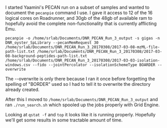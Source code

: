 I started Yaamini's PECAN run on a subset of samples and wanted to document the `pecanpie` command I use. I gave it access to 12 of the 16 logical cores on Roadrunner, and 30gb of the 48gb of available ram to hopefully avoid the complete non-functionality that is currently afflicting Emu.  

`pecanpie -o /home/srlab/Documents/DNR_PECAN_Run_3_output -s gigas -n DNR_oyster_SpLibrary --pecanMemRequest 30 /home/srlab/Documents/DNR_PECAN_Run_3_20170308/2017-03-08-mzML-file-path-list.txt /home/srlab/Documents/DNR_PECAN_Run_3_20170308/2017-03-08-background-peptides-path-list.txt /home/srlab/Documents/DNR_PECAN_Run_3_20170308/2017-03-03-isolation-windows.csv --fido --jointPercolator --isolationSchemeType BOARDER --overwrite`

The --overwrite is only there because I ran it once before forgetting the spelling of "BORDER" used so I had to tell it to overwrite the directory already created.

After this I moved to `/home/srlab/Documents/DNR_PECAN_Run_3_output` and ran `./run_search.sh` which spooled up the jobs properly with Grid Engine.

Looking at `qstat -f` and `top` it looks like it is running properly. Hopefully we'll get some results in some tractable amount of time.
